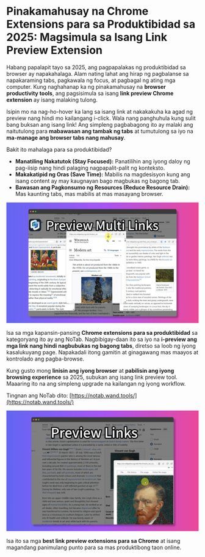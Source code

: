 # Pinakamahusay na Chrome Extensions para sa Produktibidad sa 2025: Magsimula sa Isang Link Preview Extension

Habang papalapit tayo sa 2025, ang pagpapalakas ng produktibidad sa browser ay napakahalaga. Alam nating lahat ang hirap ng pagbalanse sa napakaraming tabs, pagkawala ng focus, at pagbagal ng ating mga computer. Kung naghahanap ka ng pinakamahusay na **browser productivity tools**, ang pagsisimula sa isang **link preview Chrome extension** ay isang malaking tulong.

Isipin mo na nag-ho-hover ka lang sa isang link at nakakakuha ka agad ng preview nang hindi mo kailangang i-click. Wala nang panghuhula kung sulit bang buksan ang isang link! Ang simpleng pagbabagong ito ay malaki ang naitutulong para **mabawasan ang tambak ng tabs** at tumutulong sa iyo na **ma-manage ang browser tabs nang mahusay**.

Bakit ito mahalaga para sa produktibidad?
*   **Manatiling Nakatutok (Stay Focused):** Panatilihin ang iyong daloy ng pag-iisip nang hindi palaging nagpapalit-palit ng konteksto.
*   **Makakatipid ng Oras (Save Time):** Mabilis na magdesisyon kung ang isang content ay may kaugnayan bago magbukas ng bagong tab.
*   **Bawasan ang Pagkonsumo ng Resources (Reduce Resource Drain):** Mas kaunting tabs, mas mabilis at mas masayang browser.

![NoTab link preview in action](../images/notab1.png)

Isa sa mga kapansin-pansing **Chrome extensions para sa produktibidad** sa kategoryang ito ay ang NoTab. Nagbibigay-daan ito sa iyo na **i-preview ang mga link nang hindi nagbubukas ng bagong tabs**, diretso sa loob ng iyong kasalukuyang page. Napakadali itong gamitin at ginagawang mas maayos at kontrolado ang pagba-browse.

Kung gusto mong **linisin ang iyong browser** at **pabilisin ang iyong browsing experience** sa 2025, subukan ang isang link preview tool. Maaaring ito na ang simpleng upgrade na kailangan ng iyong workflow.

Tingnan ang NoTab dito: [https://notab.wand.tools/](https://notab.wand.tools/)

![NoTab reader mode feature](../images/notab2.png)

Isa ito sa mga **best link preview extensions para sa Chrome** at isang magandang panimulang punto para sa mas produktibong taon online.
